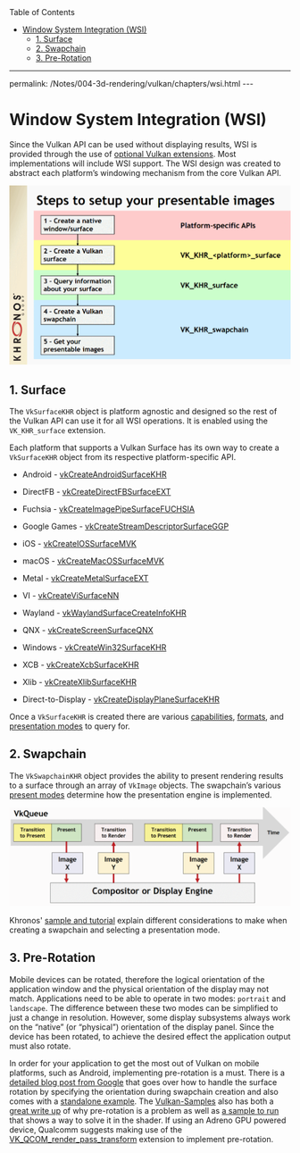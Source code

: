 <div id="toc" class="toc">
<div id="toctitle">Table of Contents</div>
<ul class="sectlevel0">
<li><a href="#wsi">Window System Integration (WSI)</a>
<ul class="sectlevel1">
<li><a href="#_surface">1. Surface</a></li>
<li><a href="#_swapchain">2. Swapchain</a></li>
<li><a href="#_pre_rotation">3. Pre-Rotation</a></li>
</ul>
</li>
</ul>
</div>
<hr>
<div class="paragraph">
<p>permalink: /Notes/004-3d-rendering/vulkan/chapters/wsi.html
---</p>
</div>
<h1 id="wsi" class="sect0">Window System Integration (WSI)</h1>
<div class="paragraph">
<p>Since the Vulkan API can be used without displaying results, WSI is provided through the use of <a href="https://www.khronos.org/registry/vulkan/specs/1.3-extensions/html/vkspec.html#wsi">optional Vulkan extensions</a>. Most implementations will include WSI support. The WSI design was created to abstract each platform&#8217;s windowing mechanism from the core Vulkan API.</p>
</div>
<div class="imageblock">
<div class="content">
<img src="images/wsi_setup.png" alt="wsi_setup">
</div>
</div>
<div class="sect1">
<h2 id="_surface">1. Surface</h2>
<div class="sectionbody">
<div class="paragraph">
<p>The <code>VkSurfaceKHR</code> object is platform agnostic and designed so the rest of the Vulkan API can use it for all WSI operations. It is enabled using the <code>VK_KHR_surface</code> extension.</p>
</div>
<div class="paragraph">
<p>Each platform that supports a Vulkan Surface has its own way to create a <code>VkSurfaceKHR</code> object from its respective platform-specific API.</p>
</div>
<div class="ulist">
<ul>
<li>
<p>Android - <a href="https://www.khronos.org/registry/vulkan/specs/1.3-extensions/html/vkspec.html#vkCreateAndroidSurfaceKHR">vkCreateAndroidSurfaceKHR</a></p>
</li>
<li>
<p>DirectFB - <a href="https://www.khronos.org/registry/vulkan/specs/1.3-extensions/html/vkspec.html#vkCreateDirectFBSurfaceEXT">vkCreateDirectFBSurfaceEXT</a></p>
</li>
<li>
<p>Fuchsia - <a href="https://www.khronos.org/registry/vulkan/specs/1.3-extensions/html/vkspec.html#vkCreateImagePipeSurfaceFUCHSIA">vkCreateImagePipeSurfaceFUCHSIA</a></p>
</li>
<li>
<p>Google Games - <a href="https://www.khronos.org/registry/vulkan/specs/1.3-extensions/html/vkspec.html#vkCreateStreamDescriptorSurfaceGGP">vkCreateStreamDescriptorSurfaceGGP</a></p>
</li>
<li>
<p>iOS - <a href="https://www.khronos.org/registry/vulkan/specs/1.3-extensions/html/vkspec.html#vkCreateIOSSurfaceMVK">vkCreateIOSSurfaceMVK</a></p>
</li>
<li>
<p>macOS - <a href="https://www.khronos.org/registry/vulkan/specs/1.3-extensions/html/vkspec.html#vkCreateMacOSSurfaceMVK">vkCreateMacOSSurfaceMVK</a></p>
</li>
<li>
<p>Metal - <a href="https://www.khronos.org/registry/vulkan/specs/1.3-extensions/html/vkspec.html#vkCreateMetalSurfaceEXT">vkCreateMetalSurfaceEXT</a></p>
</li>
<li>
<p>VI - <a href="https://www.khronos.org/registry/vulkan/specs/1.3-extensions/html/vkspec.html#vkCreateViSurfaceNN">vkCreateViSurfaceNN</a></p>
</li>
<li>
<p>Wayland - <a href="https://www.khronos.org/registry/vulkan/specs/1.3-extensions/html/vkspec.html#vkWaylandSurfaceCreateInfoKHR">vkWaylandSurfaceCreateInfoKHR</a></p>
</li>
<li>
<p>QNX - <a href="https://www.khronos.org/registry/vulkan/specs/1.3-extensions/man/html/vkCreateScreenSurfaceQNX.html">vkCreateScreenSurfaceQNX</a></p>
</li>
<li>
<p>Windows - <a href="https://www.khronos.org/registry/vulkan/specs/1.3-extensions/html/vkspec.html#vkCreateWin32SurfaceKHR">vkCreateWin32SurfaceKHR</a></p>
</li>
<li>
<p>XCB - <a href="https://www.khronos.org/registry/vulkan/specs/1.3-extensions/html/vkspec.html#vkCreateXcbSurfaceKHR">vkCreateXcbSurfaceKHR</a></p>
</li>
<li>
<p>Xlib - <a href="https://www.khronos.org/registry/vulkan/specs/1.3-extensions/html/vkspec.html#vkCreateXlibSurfaceKHR">vkCreateXlibSurfaceKHR</a></p>
</li>
<li>
<p>Direct-to-Display - <a href="https://www.khronos.org/registry/vulkan/specs/1.3-extensions/html/vkspec.html#vkCreateDisplayPlaneSurfaceKHR">vkCreateDisplayPlaneSurfaceKHR</a></p>
</li>
</ul>
</div>
<div class="paragraph">
<p>Once a <code>VkSurfaceKHR</code> is created there are various <a href="https://www.khronos.org/registry/vulkan/specs/1.3-extensions/html/vkspec.html#vkGetPhysicalDeviceSurfaceCapabilitiesKHR">capabilities</a>, <a href="https://www.khronos.org/registry/vulkan/specs/1.3-extensions/html/vkspec.html#vkGetPhysicalDeviceSurfaceFormatsKHR">formats</a>, and <a href="https://www.khronos.org/registry/vulkan/specs/1.3-extensions/html/vkspec.html#vkGetPhysicalDeviceSurfacePresentModesKHR">presentation modes</a> to query for.</p>
</div>
</div>
</div>
<div class="sect1">
<h2 id="_swapchain">2. Swapchain</h2>
<div class="sectionbody">
<div class="paragraph">
<p>The <code>VkSwapchainKHR</code> object provides the ability to present rendering results to a surface through an array of <code>VkImage</code> objects. The swapchain&#8217;s various <a href="https://www.khronos.org/registry/vulkan/specs/1.3-extensions/html/vkspec.html#VkPresentModeKHR">present modes</a> determine how the presentation engine is implemented.</p>
</div>
<div class="imageblock">
<div class="content">
<img src="images/wsi_engine.png" alt="wsi_engine">
</div>
</div>
<div class="paragraph">
<p>Khronos' <a href="https://github.com/KhronosGroup/Vulkan-Samples/tree/master/samples/performance/swapchain_images">sample and tutorial</a> explain different considerations to make when creating a swapchain and selecting a presentation mode.</p>
</div>
</div>
</div>
<div class="sect1">
<h2 id="_pre_rotation">3. Pre-Rotation</h2>
<div class="sectionbody">
<div class="paragraph">
<p>Mobile devices can be rotated, therefore the logical orientation of the application window and the physical orientation of the display may not match. Applications need to be able to operate in two modes: <code>portrait</code> and <code>landscape</code>. The difference between these two modes can be simplified to just a change in resolution. However, some display subsystems always work on the &#8220;native&#8221; (or &#8220;physical&#8221;) orientation of the display panel. Since the device has been rotated, to achieve the desired effect the application output must also rotate.</p>
</div>
<div class="paragraph">
<p>In order for your application to get the most out of Vulkan on mobile platforms, such as Android, implementing pre-rotation is a must. There is a <a href="https://android-developers.googleblog.com/2020/02/handling-device-orientation-efficiently.html?m=1">detailed blog post from Google</a> that goes over how to handle the surface rotation by specifying the orientation during swapchain creation and also comes with a <a href="https://github.com/google/vulkan-pre-rotation-demo">standalone example</a>. The <a href="https://github.com/KhronosGroup/Vulkan-Samples">Vulkan-Samples</a> also has both a <a href="https://github.com/KhronosGroup/Vulkan-Samples/tree/master/samples/performance/surface_rotation">great write up</a> of why pre-rotation is a problem as well as <a href="https://github.com/KhronosGroup/Vulkan-Samples/tree/master/samples/performance/surface_rotation">a sample to run</a> that shows a way to solve it in the shader. If using an Adreno GPU powered device, Qualcomm suggests making use of the <a href="https://www.khronos.org/registry/vulkan/specs/1.3-extensions/man/html/VK_QCOM_render_pass_transform.html">VK_QCOM_render_pass_transform</a> extension to implement pre-rotation.</p>
</div>
</div>
</div>